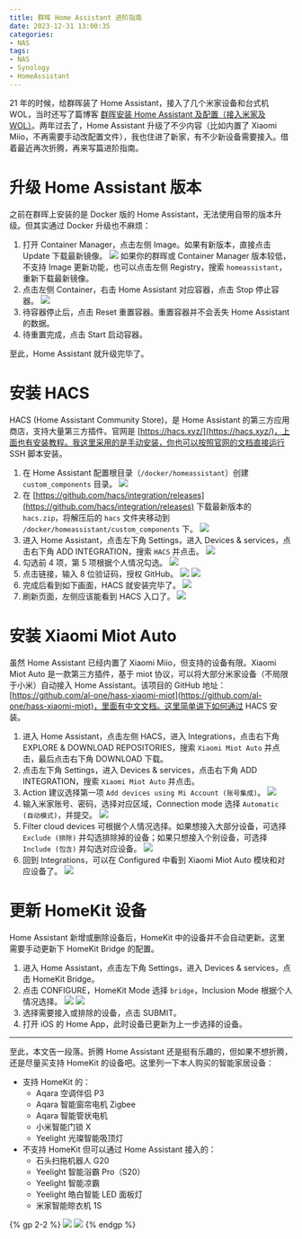 ```yaml
---
title: 群晖 Home Assistant 进阶指南
date: 2023-12-31 13:00:35
categories:
- NAS
tags:
- NAS
- Synology
- HomeAssistant
---
```


21 年的时候，给群晖装了 Home Assistant，接入了几个米家设备和台式机 WOL，当时还写了篇博客 [群晖安装 Home Assistant 及配置（接入米家及 WOL）](/2021/06/27/Synology-Install-Home-Assistant-and-Configure/)。两年过去了，Home Assistant 升级了不少内容（比如内置了 Xiaomi Miio，不再需要手动改配置文件），我也住进了新家，有不少新设备需要接入。借着最近再次折腾，再来写篇进阶指南。

<!-- more -->

# 升级 Home Assistant 版本

之前在群晖上安装的是 Docker 版的 Home Assistant，无法使用自带的版本升级。但其实通过 Docker 升级也不麻烦：

1. 打开 Container Manager，点击左侧 Image。如果有新版本，直接点击 Update 下载最新镜像。
   ![](/images/Synology-Home-Assistant-Advanced-Usage/1.png)
   如果你的群晖或 Container Manager 版本较低，不支持 Image 更新功能，也可以点击左侧 Registry，搜索 `homeassistant`，重新下载最新镜像。
2. 点击左侧 Container，右击 Home Assistant 对应容器，点击 Stop 停止容器。
   ![](/images/Synology-Home-Assistant-Advanced-Usage/2.png)
3. 待容器停止后，点击 Reset 重置容器。重置容器并不会丢失 Home Assistant 的数据。
4. 待重置完成，点击 Start 启动容器。

至此，Home Assistant 就升级完毕了。

# 安装 HACS

HACS (Home Assistant Community Store)，是 Home Assistant 的第三方应用商店，支持大量第三方插件。官网是 [https://hacs.xyz/](https://hacs.xyz/)，上面也有安装教程。我这里采用的是手动安装，你也可以按照官网的文档直接运行 SSH 脚本安装。

1. 在 Home Assistant 配置根目录（`/docker/homeassistant`）创建 `custom_components` 目录。
   ![](/images/Synology-Home-Assistant-Advanced-Usage/3.png)
2. 在 [https://github.com/hacs/integration/releases](https://github.com/hacs/integration/releases) 下载最新版本的 `hacs.zip`，将解压后的 `hacs` 文件夹移动到 `/docker/homeassistant/custom_components` 下。
   ![](/images/Synology-Home-Assistant-Advanced-Usage/4.png)
3. 进入 Home Assistant，点击左下角 Settings，进入 Devices & services，点击右下角 ADD INTEGRATION，搜索 `HACS` 并点击。
   ![](/images/Synology-Home-Assistant-Advanced-Usage/5.png)
4. 勾选前 4 项，第 5 项根据个人情况勾选。
   ![](/images/Synology-Home-Assistant-Advanced-Usage/6.png)
5. 点击链接，输入 8 位验证码，授权 GitHub。
   ![](/images/Synology-Home-Assistant-Advanced-Usage/7.png)
   ![](/images/Synology-Home-Assistant-Advanced-Usage/8.png)
6. 完成后看到如下画面，HACS 就安装完毕了。
   ![](/images/Synology-Home-Assistant-Advanced-Usage/9.png)
7. 刷新页面，左侧应该能看到 HACS 入口了。
   ![](/images/Synology-Home-Assistant-Advanced-Usage/10.png)

# 安装 Xiaomi Miot Auto

虽然 Home Assistant 已经内置了 Xiaomi Miio，但支持的设备有限。Xiaomi Miot Auto 是一款第三方插件，基于 miot 协议，可以将大部分米家设备（不局限于小米）自动接入 Home Assistant。该项目的 GitHub 地址：[https://github.com/al-one/hass-xiaomi-miot](https://github.com/al-one/hass-xiaomi-miot)，里面有中文文档。这里简单讲下如何通过 HACS 安装。

1. 进入 Home Assistant，点击左侧 HACS，进入 Integrations，点击右下角 EXPLORE & DOWNLOAD REPOSITORIES，搜索 `Xiaomi Miot Auto` 并点击，最后点击右下角 DOWNLOAD 下载。
2. 点击左下角 Settings，进入 Devices & services，点击右下角 ADD INTEGRATION，搜索 `Xiaomi Miot Auto` 并点击。
3. Action 建议选择第一项 `Add devices using Mi Account (账号集成)`。
   ![](/images/Synology-Home-Assistant-Advanced-Usage/11.png)
4. 输入米家账号、密码，选择对应区域，Connection mode 选择 `Automatic (自动模式)`，并提交。
   ![](/images/Synology-Home-Assistant-Advanced-Usage/12.png)
5. Filter cloud devices 可根据个人情况选择。如果想接入大部分设备，可选择 `Exclude (排除)` 并勾选排除掉的设备；如果只想接入个别设备，可选择 `Include (包含)` 并勾选对应设备。
   ![](/images/Synology-Home-Assistant-Advanced-Usage/13.png)
6. 回到 Integrations，可以在 Configured 中看到 Xiaomi Miot Auto 模块和对应设备了。
   ![](/images/Synology-Home-Assistant-Advanced-Usage/14.png)

# 更新 HomeKit 设备

Home Assistant 新增或删除设备后，HomeKit 中的设备并不会自动更新。这里需要手动更新下 HomeKit Bridge 的配置。

1. 进入 Home Assistant，点击左下角 Settings，进入 Devices & services，点击 HomeKit Bridge。
2. 点击 CONFIGURE，HomeKit Mode 选择 `bridge`，Inclusion Mode 根据个人情况选择。
   ![](/images/Synology-Home-Assistant-Advanced-Usage/15.png)
   ![](/images/Synology-Home-Assistant-Advanced-Usage/16.png)
3. 选择需要接入或排除的设备，点击 SUBMIT。
4. 打开 iOS 的 Home App，此时设备已更新为上一步选择的设备。

---

至此，本文告一段落。折腾 Home Assistant 还是挺有乐趣的，但如果不想折腾，还是尽量买支持 HomeKit 的设备吧。这里列一下本人购买的智能家居设备：

- 支持 HomeKit 的：
  - Aqara 空调伴侣 P3
  - Aqara 智能窗帘电机 Zigbee
  - Aqara 智能管状电机
  - 小米智能门锁 X
  - Yeelight 光璨智能吸顶灯
- 不支持 HomeKit 但可以通过 Home Assistant 接入的：
  - 石头扫拖机器人 G20
  - Yeelight 智能浴霸 Pro（S20）
  - Yeelight 智能凉霸
  - Yeelight 皓白智能 LED 面板灯
  - 米家智能晾衣机 1S

{% gp 2-2 %}
![](/images/Synology-Home-Assistant-Advanced-Usage/17.jpg)
![](/images/Synology-Home-Assistant-Advanced-Usage/18.jpg)
{% endgp %}
